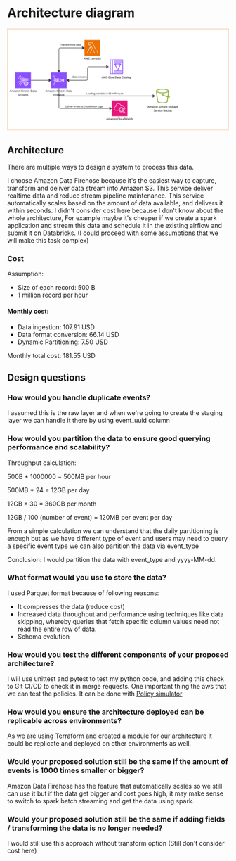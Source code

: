 # Architecture diagram
![img.png](img.png)
## Architecture
There are multiple ways to design a system to process this data. 

I choose Amazon Data Firehose because it's the easiest way to capture, transform and deliver data stream into Amazon S3.
This service deliver realtime data and reduce stream pipeline maintenance. This service automatically scales based on
the amount of data available, and delivers it within seconds. I didn't consider cost here because I don't know about the
whole architecture, For example maybe it's cheaper if we create a spark application and stream this data and schedule it
in the existing airflow and submit it on Databricks. (I could proceed with some assumptions that we will make this task
complex)

### Cost
Assumption:
* Size of each record: 500 B
* 1 million record per hour

#### Monthly cost:
* Data ingestion: 107.91 USD
* Data format conversion: 66.14 USD
* Dynamic Partitioning: 7.50 USD

Monthly total cost: 181.55 USD

## Design questions
### How would you handle duplicate events?

I assumed this is the raw layer and when we're going to create the staging layer we can handle it there by using event_uuid column

### How would you partition the data to ensure good querying performance and scalability?

Throughput calculation:

500B * 1000000 = 500MB per hour 

500MB * 24 = 12GB per day

12GB * 30 = 360GB per month

12GB / 100 (number of event) = 120MB per event per day

From a simple calculation we can understand that the daily partitioning is enough but as we have different type of event
and users may need to query a specific event type we can also partition the data via event_type

Conclusion:
I would partition the data with event_type and yyyy-MM-dd.


### What format would you use to store the data?
I used Parquet format because of following reasons:
* It compresses the data (reduce cost)
* Increased data throughput and performance using techniques like data skipping, whereby queries that fetch specific column values need not read the entire row of data.
* Schema evolution

### How would you test the different components of your proposed architecture?
I will use unittest and pytest to test my python code, and adding this check to Git CI/CD to check it in merge requests.
One important thing the aws that we can test the policies. It can be done with [Policy simulator](https://policysim.aws.amazon.com/)
### How would you ensure the architecture deployed can be replicable across environments?
As we are using Terraform and created a module for our architecture it could be replicate and deployed on other environments as well.

### Would your proposed solution still be the same if the amount of events is 1000 times smaller or bigger?
Amazon Data Firehose has the feature that automatically scales so we still can use it but if the data get bigger and
cost goes high, it may make sense to switch to spark batch streaming and get the data using spark.
### Would your proposed solution still be the same if adding fields / transforming the data is no longer needed?
I would still use this approach without transform option (Still don't consider cost here)


